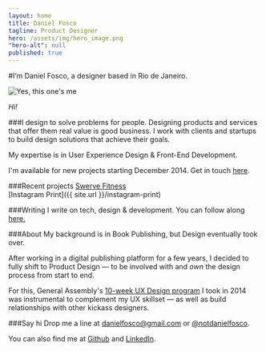 ```yaml
---
layout: home
title: Daniel Fosco
tagline: Product Designer
hero: /assets/img/hero_image.png
"hero-alt": null
published: true
---
```


#I’m <span class="accent">Daniel Fosco</span>, a designer based in Rio de Janeiro.

![Yes, this one's me](http://i.imgur.com/GMkqnNn.jpg)

<em>Hi!</em>

###I design to solve problems for people.
Designing products and services that offer them real value is good business. I work with clients and startups to build design solutions that achieve their goals. 

My expertise is in <span class="accent">User Experience Design</span> & <span class="accent">Front-End Development</span>.

I'm available for new projects starting December 2014. Get in touch <a href="mailto:danielfosco@gmail.com?subject=Hello, let%E2%80%99s%20work%20together">here</a>.

###Recent projects
[Swerve Fitness](http://invis.io/D41JGLJ5Q)     
[Instagram Print]({{ site.url }}/instagram-print)

###Writing
I write on tech, design & development. You can follow along [here.](http://blog.danielfos.co/)

###About
My background is in Book Publishing, but Design eventually took over.

After working in a digital publishing platform for a few years, I decided to fully shift to Product Design — to be involved with and *own* the design process from start to end.

For this, General Assembly's <a href="https://generalassemb.ly/education/user-experience-design-immersive/new-york-city" target="_blank">10-week UX Design program</a> I took in 2014 was instrumental to complement my UX skillset — as well as build relationships with other kickass designers. 

###Say hi
Drop me a line at [danielfosco@gmail.com](mailto:danielfosco@gmail.com) or [@notdanielfosco](https://www.twitter.com/notdanielfosco). 

You can also find me at [Github](https://github.com/dfosco) and [LinkedIn](https://www.linkedin.com/in/danielfosco/en).